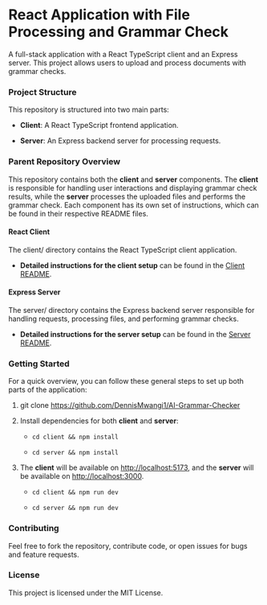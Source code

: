 
React Application with File Processing and Grammar Check
========================================================

A full-stack application with a React TypeScript client and an Express server. This project allows users to upload and process documents with grammar checks.

### **Project Structure**

This repository is structured into two main parts:

* **Client**: A React TypeScript frontend application.

* **Server**: An Express backend server for processing requests.

### **Parent Repository Overview**

This repository contains both the **client** and **server** components. The **client** is responsible for handling user interactions and displaying grammar check results, while the **server** processes the uploaded files and performs the grammar check. Each component has its own set of instructions, which can be found in their respective README files.

#### **React Client**

The client/ directory contains the React TypeScript client application.

* **Detailed instructions for the client setup** can be found in the [Client README](https://github.com/DennisMwangi1/AI-Grammar-Checker/tree/main/AI-Assistant-Client#readme).

#### **Express Server**

The server/ directory contains the Express backend server responsible for handling requests, processing files, and performing grammar checks.

* **Detailed instructions for the server setup** can be found in the [Server README](https://github.com/DennisMwangi1/AI-Grammar-Checker/tree/main/AI-Assistant-Server#readme).

### **Getting Started**

For a quick overview, you can follow these general steps to set up both parts of the application:

1. git clone [<https://github.com/DennisMwangi1/AI-Grammar-Checker>](https://github.com/DennisMwangi1/AI-Grammar-Checker)

2. Install dependencies for both **client** and **server**:

    * `cd client && npm install`

    * `cd server && npm install`

3. The **client** will be available on [http://localhost:5173](http://localhost:5173/), and the **server** will be available on [http://localhost:3000](http://localhost:3000/).

    * `cd client && npm run dev`

    * `cd server && npm run dev`

### **Contributing**

Feel free to fork the repository, contribute code, or open issues for bugs and feature requests.

### **License**

This project is licensed under the MIT License.
